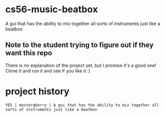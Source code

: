 cs56-music-beatbox
==================

A gui that has the ability to mix together all sorts of instruments just like a beatbox

Note to the student trying to figure out if they want this repo
---------------------------------------------------------------
There is no explanation of the project yet, but I promise it's a good one! Clone it and run it and see if you like it :)

project history
===============
```
YES | mastergberry | A gui that has the ability to mix together all sorts of instruments just like a beatbox
```
